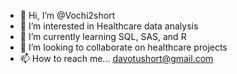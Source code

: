 - 👋 Hi, I’m @Vochi2short
- 👀 I’m interested in Healthcare data analysis 
- 🌱 I’m currently learning SQL, SAS, and R
- 💞️ I’m looking to collaborate on healthcare projects
- 📫 How to reach me... davotushort@gmail.com

<!---
Vochi2short/Vochi2short is a ✨ special ✨ repository because its `README.md` (this file) appears on your GitHub profile.
You can click the Preview link to take a look at your changes.
--->

